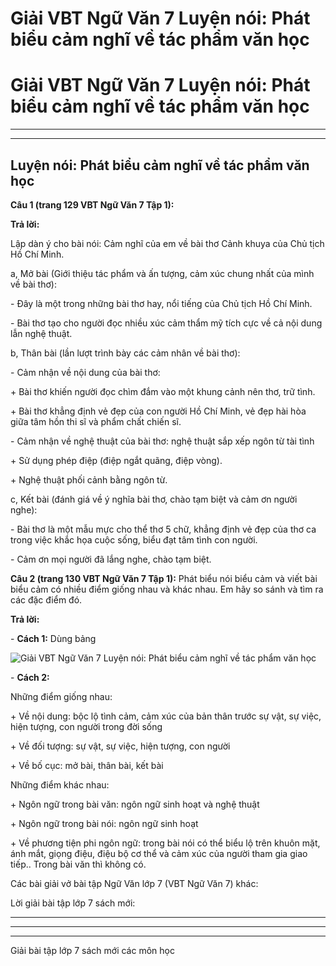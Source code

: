# Giải VBT Ngữ Văn 7 Luyện nói: Phát biểu cảm nghĩ về tác phẩm văn học

# Giải VBT Ngữ Văn 7 Luyện nói: Phát biểu cảm nghĩ về tác phẩm văn học

* * *

* * *

## Luyện nói: Phát biểu cảm nghĩ về tác phẩm văn học

**Câu 1 (trang 129 VBT Ngữ Văn 7 Tập 1):**

**Trả lời:**

Lập dàn ý cho bài nói: Cảm nghĩ của em về bài thơ Cảnh khuya của Chủ tịch Hồ Chí Minh.

a, Mở bài (Giới thiệu tác phẩm và ấn tượng, cảm xúc chung nhất của mình về bài thơ):

\- Đây là một trong những bài thơ hay, nổi tiếng của Chủ tịch Hồ Chí Minh.

\- Bài thơ tạo cho người đọc nhiều xúc cảm thẩm mỹ tích cực về cả nội dung lẫn nghệ thuật.

b, Thân bài (lần lượt trình bày các cảm nhân về bài thơ):

\- Cảm nhận về nội dung của bài thơ: 

\+ Bài thơ khiến người đọc chìm đắm vào một khung cảnh nên thơ, trữ tình.

\+ Bài thơ khẳng định vẻ đẹp của con người Hồ Chí Minh, vẻ đẹp hài hòa giữa tâm hồn thi sĩ và phẩm chất chiến sĩ.

\- Cảm nhận về nghệ thuật của bài thơ: nghệ thuật sắp xếp ngôn từ tài tình

\+ Sử dụng phép điệp (điệp ngắt quãng, điệp vòng).

\+ Nghệ thuật phối cảnh bằng ngôn từ. 

c, Kết bài (đánh giá về ý nghĩa bài thơ, chào tạm biệt và cảm ơn người nghe):

\- Bài thơ là một mẫu mực cho thể thơ 5 chữ, khẳng định vẻ đẹp của thơ ca trong việc khắc họa cuộc sống, biểu đạt tâm tình con người.

\- Cảm ơn mọi người đã lắng nghe, chào tạm biệt. 

**Câu 2 (trang 130 VBT Ngữ Văn 7 Tập 1):** Phát biểu nói biểu cảm và viết bài biểu cảm có nhiều điểm giống nhau và khác nhau. Em hãy so sánh và tìm ra các đặc điểm đó. 

**Trả lời:**

\- **Cách 1:** Dùng bảng

![Giải VBT Ngữ Văn 7 Luyện nói: Phát biểu cảm nghĩ về tác phẩm văn học](https://vietjack.com/giai-vo-bai-tap-ngu-van-7/images/luyen-noi-phat-bieu-cam-nghi-ve-tac-pham-van-hoc.PNG)

\- **Cách 2:**

Những điểm giống nhau:

\+ Về nội dung: bộc lộ tình cảm, cảm xúc của bản thân trước sự vật, sự việc, hiện tượng, con người trong đời sống

\+ Về đối tượng: sự vật, sự việc, hiện tượng, con người

\+ Về bố cục: mở bài, thân bài, kết bài

Những điểm khác nhau:

\+ Ngôn ngữ trong bài văn: ngôn ngữ sinh hoạt và nghệ thuật

\+ Ngôn ngữ trong bài nói: ngôn ngữ sinh hoạt

\+ Về phương tiện phi ngôn ngữ: trong bài nói có thể biểu lộ trên khuôn mặt, ánh mắt, giọng điệu, điệu bộ cơ thể và cảm xúc của người tham gia giao tiếp.. Trong bài văn thì không có.

Các bài giải vở bài tập Ngữ Văn lớp 7 (VBT Ngữ Văn 7) khác:

Lời giải bài tập lớp 7 sách mới:

* * *

* * *

* * *

Giải bài tập lớp 7 sách mới các môn học
